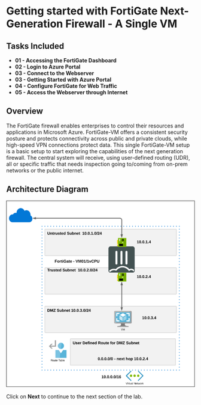 # Getting started with FortiGate Next-Generation Firewall - A Single VM

## Tasks Included

* **01 - Accessing the FortiGate Dashboard**
* **02 - Login to Azure Portal**
* **03 - Connect to the Webserver**
* **03 - Getting Started with Azure Portal**
* **04 - Configure FortiGate for Web Traffic**
* **05 - Access the Webserver through Internet**

## Overview

The FortiGate firewall enables enterprises to control their resources and applications in Microsoft Azure. FortiGate-VM offers a consistent security posture and protects connectivity across public and private clouds, while high-speed VPN connections protect data. This single FortiGate-VM setup is a basic setup to start exploring the capabilities of the next generation firewall. The central system will receive, using user-defined routing (UDR), all or specific traffic that needs inspection going to/coming from on-prem networks or the public internet.

## Architecture Diagram

  ![](../images/image_01.png)
  
Click on **Next** to continue to the next section of the lab.
